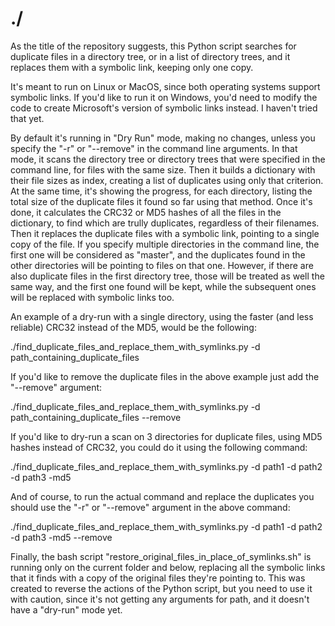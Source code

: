 # ./
As the title of the repository suggests, this Python script searches for duplicate files in a directory tree, or in a list of directory trees, and it replaces them with a symbolic link, keeping only one copy.

It's meant to run on Linux or MacOS, since both operating systems support symbolic links.
If you'd like to run it on Windows, you'd need to modify the code to create Microsoft's version of symbolic links instead. 
I haven't tried that yet.

By default it's running in "Dry Run" mode, making no changes, unless you specify the "-r" or "--remove" in the command line arguments.
In that mode, it scans the directory tree or directory trees that were specified in the command line, for files with the same size.
Then it builds a dictionary with their file sizes as index, creating a list of duplicates using only that criterion.
At the same time, it's showing the progress, for each directory, listing the total size of the duplicate files it found so far using that method.
Once it's done, it calculates the CRC32 or MD5 hashes of all the files in the dictionary, to find which are trully duplicates, regardless of their filenames.
Then it replaces the duplicate files with a symbolic link, pointing to a single copy of the file.
If you specify multiple directories in the command line, the first one will be considered as "master",
and the duplicates found in the other directories will be pointing to files on that one.
However, if there are also duplicate files in the first directory tree, those will be treated as well the same way, and the first one found will be kept,
while the subsequent ones will be replaced with symbolic links too.

An example of a dry-run with a single directory, using the faster (and less reliable) CRC32 instead of the MD5, would be the following:

./find_duplicate_files_and_replace_them_with_symlinks.py -d path_containing_duplicate_files

If you'd like to remove the duplicate files in the above example just add the "--remove" argument:

./find_duplicate_files_and_replace_them_with_symlinks.py -d path_containing_duplicate_files --remove

If you'd like to dry-run a scan on 3 directories for duplicate files, using MD5 hashes instead of CRC32, you could do it using the following command:

./find_duplicate_files_and_replace_them_with_symlinks.py -d path1 -d path2 -d path3 -md5

And of course, to run the actual command and replace the duplicates you should use the "-r" or "--remove" argument in the above command:

./find_duplicate_files_and_replace_them_with_symlinks.py -d path1 -d path2 -d path3 -md5 --remove



Finally, the bash script "restore_original_files_in_place_of_symlinks.sh" is running only on the current folder and below, 
replacing all the symbolic links that it finds with a copy of the original files they're pointing to.
This was created to reverse the actions of the Python script, but you need to use it with caution, since it's not getting any arguments for path,
and it doesn't have a "dry-run" mode yet.
